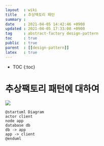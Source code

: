 ```yaml
---
layout  : wiki
title   : 추상팩토리 패턴
summary : 
date    : 2021-04-05 14:42:46 +0900
updated : 2021-04-05 17:33:08 +0900
tag     : abstract-factory design-pattern
toc     : true
public  : true
parent  : [[design-pattern]]
latex   : true
---
```

* TOC
{:toc}

# 추상팩토리 패턴에 대하여

![]({{site.baseurl}}/assets/uml/singleton.png)

```plantuml
@startuml Diagram
actor client
node app
database db
db -> app
app -> client
@enduml
```